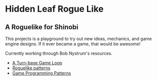 # Hidden Leaf Rogue Like
## A Roguelike for Shinobi

This projects is a playground to try out new ideas, mechanics, and game engine designs.
If it ever became a game, that would be awesome!

Currently working through Bob Nystrum's resources.

* [A Turn-base Game Loop](https://journal.stuffwithstuff.com/2014/07/15/a-turn-based-game-loop/)
* [Roguelike patterns](https://www.youtube.com/watch?v=JxI3Eu5DPwE)
* [Game Programming Patterns](https://gameprogrammingpatterns.com/)